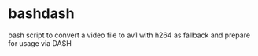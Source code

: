 # bashdash
bash script to convert a video file to av1 with h264 as fallback and prepare for usage via DASH
